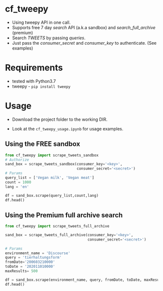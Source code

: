 # cf_tweepy

* Using tweepy API in one call. 
* Supports free 7 day *search* API  (a.k.a sandbox) and *search_full_archive* (premium)
* Search *TWEETS* by passing *queries*. 
* Just pass the *consumer_secret* and *consumer_key* to authenticate. (See examples)

# Requirements
* tested with Python3.7
* tweepy -  ```pip install tweepy```

# Usage
* Download the project folder to the working DIR.

* Look at the ```cf_tweepy_usage.ipynb``` for usage examples.

## Using the FREE sandbox
```python
from cf_tweepy import scrape_tweets_sandbox
# Authorize
sand_box = scrape_tweets_sandbox(consumer_key='<key>',
                                 consumer_secret='<secret>')
# Params
query_list = ['Vegan milk', 'Vegan meat']
count = 1000
lang = 'en'

df = sand_box.scrape(query_list,count,lang)
df.head()

```

## Using the Premium full archive search

```python
from cf_tweepy import scrape_tweets_full_archive

sand_box = scrape_tweets_full_archive(consumer_key='<key>',
                                      consumer_secret='<secret>')
                                      
# Params
environment_name = 'Discourse'
query = 'tierhaltungsform'
fromDate='200603210000'
toDate = '202011010000'   
maxResults= 500

df = sand_box.scrape(environment_name, query, fromDate, toDate, maxResults)
df.head()

```

